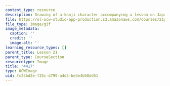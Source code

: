 ```yaml
---
content_type: resource
description: Drawing of a kanji character accompanying a lesson on Japanese.
file: https://ol-ocw-studio-app-production.s3.amazonaws.com/courses/21g-504-japanese-iv-spring-2009/fc23bd2ef25cd799a4d3be3e4b50dd51_4417.gif
file_type: image/gif
image_metadata:
  caption: ''
  credit: ''
  image-alt: ''
learning_resource_types: []
parent_title: Lesson 21
parent_type: CourseSection
resourcetype: Image
title: '4417'
type: OCWImage
uid: fc23bd2e-f25c-d799-a4d3-be3e4b50dd51
---
```

